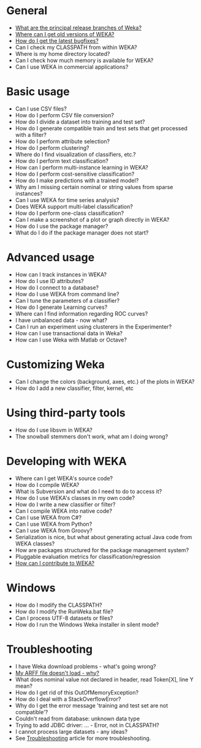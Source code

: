 # General

* [What are the principal release branches of Weka?](faqs/different_versions.md)
* [Where can I get old versions of WEKA?](faqs/old_versions.md)
* [How do I get the latest bugfixes?](faqs/latest_bugfixes.md)
* Can I check my CLASSPATH from within WEKA?
* Where is my home directory located?
* Can I check how much memory is available for WEKA?
* Can I use WEKA in commercial applications?


# Basic usage

* Can I use CSV files?
* How do I perform CSV file conversion?
* How do I divide a dataset into training and test set?
* How do I generate compatible train and test sets that get processed with a filter?
* How do I perform attribute selection?
* How do I perform clustering?
* Where do I find visualization of classifiers, etc.?
* How do I perform text classification?
* How can I perform multi-instance learning in WEKA?
* How do I perform cost-sensitive classification?
* How do I make predictions with a trained model?
* Why am I missing certain nominal or string values from sparse instances?
* Can I use WEKA for time series analysis?
* Does WEKA support multi-label classification?
* How do I perform one-class classification?
* Can I make a screenshot of a plot or graph directly in WEKA?
* How do I use the package manager?
* What do I do if the package manager does not start?


# Advanced usage

* How can I track instances in WEKA?
* How do I use ID attributes?
* How do I connect to a database?
* How do I use WEKA from command line?
* Can I tune the parameters of a classifier?
* How do I generate Learning curves?
* Where can I find information regarding ROC curves?
* I have unbalanced data - now what?
* Can I run an experiment using clusterers in the Experimenter?
* How can I use transactional data in Weka?
* How can I use Weka with Matlab or Octave?


# Customizing Weka

* Can I change the colors (background, axes, etc.) of the plots in WEKA?
* How do I add a new classifier, filter, kernel, etc


# Using third-party tools

* How do I use libsvm in WEKA?
* The snowball stemmers don't work, what am I doing wrong?


# Developing with WEKA

* Where can I get WEKA's source code?
* How do I compile WEKA?
* What is Subversion and what do I need to do to access it?
* How do I use WEKA's classes in my own code?
* How do I write a new classifier or filter?
* Can I compile WEKA into native code?
* Can I use WEKA from C#?
* Can I use WEKA from Python?
* Can I use WEKA from Groovy?
* Serialization is nice, but what about generating actual Java code from WEKA classes?
* How are packages structured for the package management system?
* Pluggable evaluation metrics for classification/regression
* [How can I contribute to WEKA?](faqs/contribution.md)


# Windows

* How do I modify the CLASSPATH?
* How do I modify the RunWeka.bat file?
* Can I process UTF-8 datasets or files?
* How do I run the Windows Weka installer in silent mode?


# Troubleshooting

* I have Weka download problems - what's going wrong?
* [My ARFF file doesn't load - why?](faqs/arff_does_not_load.md)
* What does nominal value not declared in header, read Token[X], line Y mean?
* How do I get rid of this OutOfMemoryException?
* How do I deal with a StackOverflowError?
* Why do I get the error message 'training and test set are not compatible'?
* Couldn't read from database: unknown data type
* Trying to add JDBC driver: ... - Error, not in CLASSPATH?
* I cannot process large datasets - any ideas?
* See [Troubleshooting](troubleshooting.md) article for more troubleshooting.
